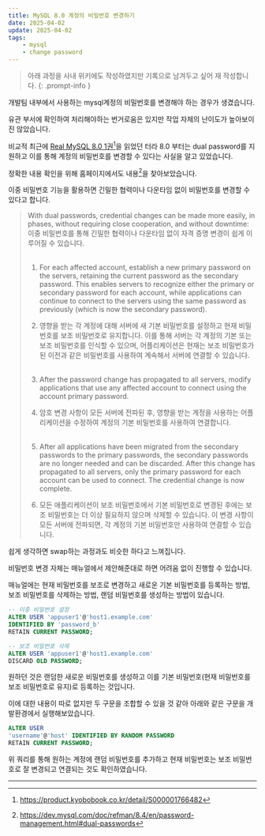```yaml
---
title: MySQL 8.0 계정의 비밀번호 변경하기
date: 2025-04-02
update: 2025-04-02
tags: 
    - mysql
    - change password
---
```


> 아래 과정을 사내 위키에도 작성하였지만 기록으로 남겨두고 싶어 재 작성합니다. 
{: .prompt-info }

개발팀 내부에서 사용하는 mysql계정의 비밀번호를 변경해야 하는 경우가 생겼습니다.

유관 부서에 확인하여 처리해야하는 번거로움은 있지만 작업 자체의 난이도가 높아보이진 않았습니다. 

비교적 최근에 <u>Real MySQL 8.0 1권</u>[^1]을 읽었던 터라 8.0 부터는 dual password를 지원하고 이를 통해 계정의 비밀번호를 변경할 수 있다는 사실을 알고 있었습니다.

정확한 내용 확인을 위해 홈페이지에서도 내용[^2]을 찾아보았습니다. 

이중 비밀번호 기능을 활용하면 긴밀한 협력이나 다운타임 없이 비밀번호를 변경할 수 있다고 합니다. 
 
<blockquote>
With dual passwords, credential changes can be made more easily, in phases, without requiring close cooperation, and without downtime:
<br>이중 비밀번호를 통해 긴밀한 협력이나 다운타임 없이 자격 증명 변경이 쉽게 이루어질 수 있습니다.<br><br>


1. For each affected account, establish a new primary password on the servers, retaining the current password as the secondary password. This enables servers to recognize either the primary or secondary password for each account, while applications can continue to connect to the servers using the same password as previously (which is now the secondary password).<br>
1. 영향을 받는 각 계정에 대해 서버에 새 기본 비밀번호를 설정하고 현재 비밀번호를 보조 비밀번호로 유지합니다. 이를 통해 서버는 각 계정의 기본 또는 보조 비밀번호를 인식할 수 있으며, 어플리케이션은 현재는 보조 비밀번호가 된 이전과 같은 비밀번호를 사용하여 계속해서 서버에 연결할 수 있습니다.<br><br>

2. After the password change has propagated to all servers, modify applications that use any affected account to connect using the account primary password.<br>
2. 암호 변경 사항이 모든 서버에 전파된 후, 영향을 받는 계정을 사용하는 어플리케이션을 수정하여 계정의 기본 비밀번호를 사용하여 연결합니다.<br><br>

3. After all applications have been migrated from the secondary passwords to the primary passwords, the secondary passwords are no longer needed and can be discarded. After this change has propagated to all servers, only the primary password for each account can be used to connect. The credential change is now complete.<br>
3. 모든 애플리케이션이 보조 비밀번호에서 기본 비밀번호로 변경된 후에는 보조 비밀번호는 더 이상 필요하지 않으며 삭제할 수 있습니다. 이 변경 사항이 모든 서버에 전파되면, 각 계정의 기본 비밀번호만 사용하여 연결할 수 있습니다.
</blockquote>

쉽게 생각하면 swap하는 과정과도 비슷한 하다고 느껴집니다. 

비밀번호 변경 자체는 매뉴얼에서 제안해준대로 하면 어려움 없이 진행할 수 있습니다.

매뉴얼에는 현재 비밀번호를 보조로 변경하고 새로운 기본 비밀번호를 등록하는 방법, 보조 비밀번호를 삭제하는 방법, 랜덤 비밀번호를 생성하는 방법이 있습니다.

```sql
-- 이중 비밀번호 설정
ALTER USER 'appuser1'@'host1.example.com'
IDENTIFIED BY 'password_b'
RETAIN CURRENT PASSWORD;
```

```sql
-- 보조 비밀번호 삭제
ALTER USER 'appuser1'@'host1.example.com'
DISCARD OLD PASSWORD;
```

원하던 것은 랜덤한 새로운 비밀번호를 생성하고 이를 기본 비밀번호(현재 비밀번호를 보조 비밀번호로 유지)로 등록하는 것입니다. 

이에 대한 내용이 따로 없지만 두 구문을 조합할 수 있을 것 같아 아래와 같은 구문을 개발환경에서 실행해보았습니다.

```sql
ALTER USER
'username'@'host' IDENTIFIED BY RANDOM PASSWORD
RETAIN CURRENT PASSWORD;
```

위 쿼리를 통해 원하는 계정에 랜덤 비밀번호를 추가하고 현재 비밀번호는 보조 비밀번호로 잘 변경되고 연결되는 것도 확인하였습니다.

---
[^1]: https://product.kyobobook.co.kr/detail/S000001766482
[^2]: https://dev.mysql.com/doc/refman/8.4/en/password-management.html#dual-passwords